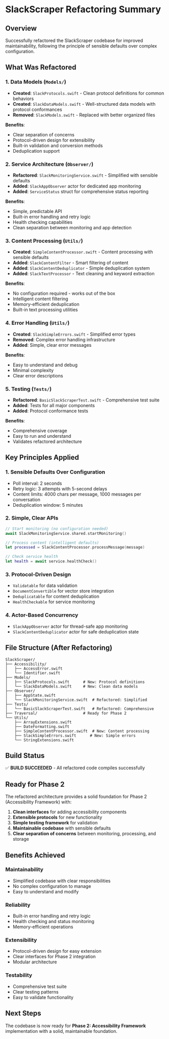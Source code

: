 # SlackScraper Refactoring Summary

## Overview
Successfully refactored the SlackScraper codebase for improved maintainability, following the principle of sensible defaults over complex configuration.

## What Was Refactored

### 1. **Data Models** (`Models/`)
- **Created**: `SlackProtocols.swift` - Clean protocol definitions for common behaviors
- **Created**: `SlackDataModels.swift` - Well-structured data models with protocol conformances
- **Removed**: `SlackModels.swift` - Replaced with better organized files

**Benefits**:
- Clear separation of concerns
- Protocol-driven design for extensibility
- Built-in validation and conversion methods
- Deduplication support

### 2. **Service Architecture** (`Observer/`)
- **Refactored**: `SlackMonitoringService.swift` - Simplified with sensible defaults
- **Added**: `SlackAppObserver` actor for dedicated app monitoring
- **Added**: `ServiceStatus` struct for comprehensive status reporting

**Benefits**:
- Simple, predictable API
- Built-in error handling and retry logic
- Health checking capabilities
- Clean separation between monitoring and app detection

### 3. **Content Processing** (`Utils/`)
- **Created**: `SimpleContentProcessor.swift` - Content processing with sensible defaults
- **Added**: `SlackContentFilter` - Smart filtering of content
- **Added**: `SlackContentDeduplicator` - Simple deduplication system
- **Added**: `SlackTextProcessor` - Text cleaning and keyword extraction

**Benefits**:
- No configuration required - works out of the box
- Intelligent content filtering
- Memory-efficient deduplication
- Built-in text processing utilities

### 4. **Error Handling** (`Utils/`)
- **Created**: `SlackSimpleErrors.swift` - Simplified error types
- **Removed**: Complex error handling infrastructure
- **Added**: Simple, clear error messages

**Benefits**:
- Easy to understand and debug
- Minimal complexity
- Clear error descriptions

### 5. **Testing** (`Tests/`)
- **Refactored**: `BasicSlackScraperTest.swift` - Comprehensive test suite
- **Added**: Tests for all major components
- **Added**: Protocol conformance tests

**Benefits**:
- Comprehensive coverage
- Easy to run and understand
- Validates refactored architecture

## Key Principles Applied

### 1. **Sensible Defaults Over Configuration**
- Poll interval: 2 seconds
- Retry logic: 3 attempts with 5-second delays
- Content limits: 4000 chars per message, 1000 messages per conversation
- Deduplication window: 5 minutes

### 2. **Simple, Clear APIs**
```swift
// Start monitoring (no configuration needed)
await SlackMonitoringService.shared.startMonitoring()

// Process content (intelligent defaults)
let processed = SlackContentProcessor.processMessage(message)

// Check service health
let health = await service.healthCheck()
```

### 3. **Protocol-Driven Design**
- `Validatable` for data validation
- `DocumentConvertible` for vector store integration
- `Deduplicatable` for content deduplication
- `HealthCheckable` for service monitoring

### 4. **Actor-Based Concurrency**
- `SlackAppObserver` actor for thread-safe app monitoring
- `SlackContentDeduplicator` actor for safe deduplication state

## File Structure (After Refactoring)

```
SlackScraper/
├── Accessibility/
│   ├── AccessError.swift
│   └── Identifier.swift
├── Models/
│   ├── SlackProtocols.swift      # New: Protocol definitions
│   └── SlackDataModels.swift     # New: Clean data models
├── Observer/
│   ├── AppState.swift
│   └── SlackMonitoringService.swift  # Refactored: Simplified
├── Tests/
│   └── BasicSlackScraperTest.swift   # Refactored: Comprehensive
├── Traversal/                    # Ready for Phase 2
└── Utils/
    ├── ArrayExtensions.swift
    ├── DateFormatting.swift
    ├── SimpleContentProcessor.swift  # New: Content processing
    ├── SlackSimpleErrors.swift      # New: Simple errors
    └── StringExtensions.swift
```

## Build Status
✅ **BUILD SUCCEEDED** - All refactored code compiles successfully

## Ready for Phase 2
The refactored architecture provides a solid foundation for Phase 2 (Accessibility Framework) with:

1. **Clean interfaces** for adding accessibility components
2. **Extensible protocols** for new functionality
3. **Simple testing framework** for validation
4. **Maintainable codebase** with sensible defaults
5. **Clear separation of concerns** between monitoring, processing, and storage

## Benefits Achieved

### Maintainability
- Simplified codebase with clear responsibilities
- No complex configuration to manage
- Easy to understand and modify

### Reliability
- Built-in error handling and retry logic
- Health checking and status monitoring
- Memory-efficient operations

### Extensibility
- Protocol-driven design for easy extension
- Clear interfaces for Phase 2 integration
- Modular architecture

### Testability
- Comprehensive test suite
- Clear testing patterns
- Easy to validate functionality

## Next Steps
The codebase is now ready for **Phase 2: Accessibility Framework** implementation with a solid, maintainable foundation.